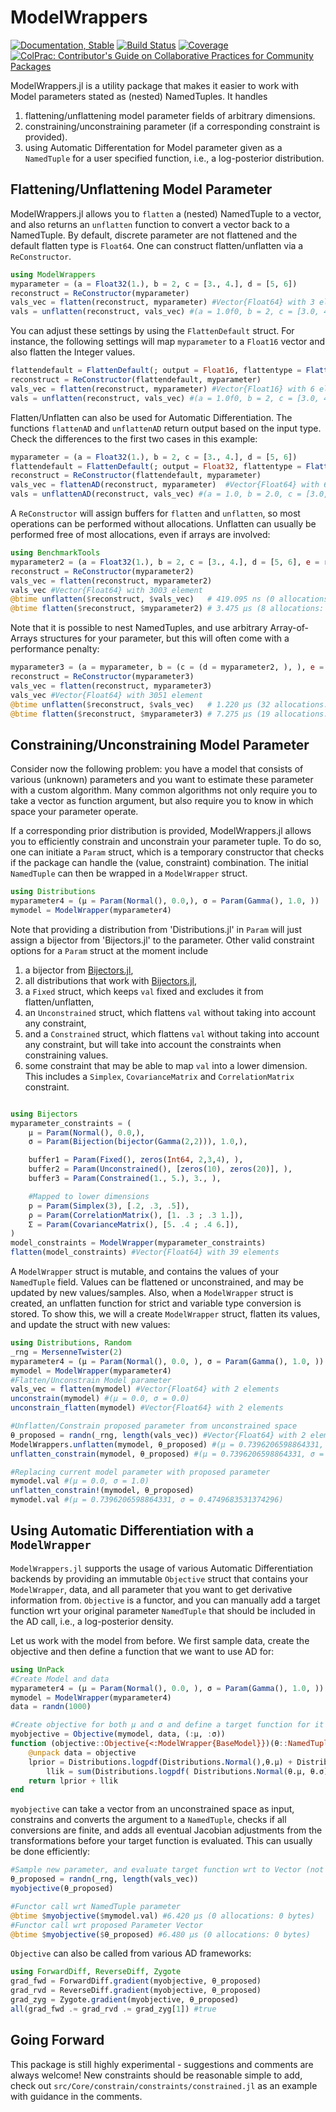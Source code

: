 # ModelWrappers

[![Documentation, Stable](https://img.shields.io/badge/docs-stable-blue.svg)](https://paschermayr.github.io/ModelWrappers.jl/)
[![Build Status](https://github.com/paschermayr/ModelWrappers.jl/actions/workflows/CI.yml/badge.svg?branch=main)](https://github.com/paschermayr/ModelWrappers.jl/actions/workflows/CI.yml?query=branch%3Amain)
[![Coverage](https://codecov.io/gh/paschermayr/ModelWrappers.jl/branch/main/graph/badge.svg)](https://codecov.io/gh/paschermayr/ModelWrappers.jl)
[![ColPrac: Contributor's Guide on Collaborative Practices for Community Packages](https://img.shields.io/badge/ColPrac-Contributor's%20Guide-blueviolet)](https://github.com/SciML/ColPrac)

ModelWrappers.jl is a utility package that makes it easier to work with Model parameters stated as (nested) NamedTuples. It handles
1. flattening/unflattening model parameter fields of arbitrary dimensions.
2. constraining/unconstraining parameter (if a corresponding constraint is provided).
3. using Automatic Differentation for Model parameter given as a `NamedTuple` for a user specified function, i.e., a log-posterior distribution.

<!---

[BaytesMCMC.jl](xxx)
[BaytesFilters.jl](xxx)
[BaytesPMCMC.jl](xxx)
[BaytesSMC.jl](xxx)
[Baytes.jl](xxx)
-->

## Flattening/Unflattening Model Parameter

ModelWrappers.jl allows you to `flatten` a (nested) NamedTuple to a vector, and also returns an `unflatten` function to convert a vector back to a NamedTuple. By default, discrete parameter are not flattened and the default flatten type is `Float64`. One can construct flatten/unflatten via a `ReConstructor`.
```julia
using ModelWrappers
myparameter = (a = Float32(1.), b = 2, c = [3., 4.], d = [5, 6])
reconstruct = ReConstructor(myparameter)
vals_vec = flatten(reconstruct, myparameter) #Vector{Float64} with 3 elements (1., 3., 4.)
vals = unflatten(reconstruct, vals_vec) #(a = 1.0f0, b = 2, c = [3.0, 4.0], d = [5, 6])
```

You can adjust these settings by using the `FlattenDefault` struct. For instance, the following settings will map `myparameter` to a `Float16` vector and also flatten the Integer values.
```julia
flattendefault = FlattenDefault(; output = Float16, flattentype = FlattenAll())
reconstruct = ReConstructor(flattendefault, myparameter)
vals_vec = flatten(reconstruct, myparameter) #Vector{Float16} with 6 elements (1., 2., 3., 4., 5., 6.)
vals = unflatten(reconstruct, vals_vec) #(a = 1.0f0, b = 2, c = [3.0, 4.0], d = [5, 6])
```

Flatten/Unflatten can also be used for Automatic Differentiation. The functions `flattenAD` and `unflattenAD` return output based on the input type. Check the differences to the first two cases in this example:
```julia
myparameter = (a = Float32(1.), b = 2, c = [3., 4.], d = [5, 6])
flattendefault = FlattenDefault(; output = Float32, flattentype = FlattenAll())
reconstruct = ReConstructor(flattendefault, myparameter)
vals_vec = flattenAD(reconstruct, myparameter)  #Vector{Float64} with 6 elements (1.00 2.00 3.00 4.00 5.00 6.00)
vals = unflattenAD(reconstruct, vals_vec) #(a = 1.0, b = 2.0, c = [3.0, 4.0], d = [5.0, 6.0])
```

A `ReConstructor` will assign buffers for `flatten` and `unflatten`, so most operations can be performed without allocations. Unflatten can usually be performed free of most allocations, even if arrays are involved:
```julia
using BenchmarkTools
myparameter2 = (a = Float32(1.), b = 2, c = [3., 4.], d = [5, 6], e = randn(1000), f = rand(1:2, 1000), g = randn(1000, 2))
reconstruct = ReConstructor(myparameter2)
vals_vec = flatten(reconstruct, myparameter2)
vals_vec #Vector{Float64} with 3003 element
@btime unflatten($reconstruct, $vals_vec)   # 419.095 ns (0 allocations: 0 bytes)
@btime flatten($reconstruct, $myparameter2) # 3.475 μs (8 allocations: 39.83 KiB)
```

Note that it is possible to nest NamedTuples, and use arbitrary Array-of-Arrays structures for your parameter, but this will often come with a performance penalty:
```julia
myparameter3 = (a = myparameter, b = (c = (d = myparameter2, ), ), e = [rand(10), rand(15), rand(20)])
reconstruct = ReConstructor(myparameter3)
vals_vec = flatten(reconstruct, myparameter3)
vals_vec #Vector{Float64} with 3051 element
@btime unflatten($reconstruct, $vals_vec)   # 1.220 μs (32 allocations: 3.19 KiB)
@btime flatten($reconstruct, $myparameter3) # 7.275 μs (19 allocations: 88.17 KiB)
```

## Constraining/Unconstraining Model Parameter

Consider now the following problem: you have a model that consists of various (unknown) parameters and you want to estimate these parameter with a custom algorithm. Many common algorithms not only require you to take a vector as function argument, but also require you to know in which space your parameter operate.

If a corresponding prior distribution is provided, ModelWrappers.jl allows you to efficiently constrain and unconstrain your parameter tuple. To do so, one can initiate a `Param` struct, which is a temporary constructor that checks if the package can handle the (value, constraint) combination. The initial `NamedTuple` can then be wrapped in a `ModelWrapper` struct.
```julia
using Distributions
myparameter4 = (μ = Param(Normal(), 0.0,), σ = Param(Gamma(), 1.0, ))
mymodel = ModelWrapper(myparameter4)
```

Note that providing a distribution from 'Distributions.jl' in `Param` will just assign a bijector from 'Bijectors.jl' to the parameter. Other valid constraint options for a `Param` struct at the moment include
1. a bijector from [Bijectors.jl](https://github.com/TuringLang/Bijectors.jl),
2. all distributions that work with [Bijectors.jl](https://github.com/TuringLang/Bijectors.jl),
3. a `Fixed` struct, which keeps `val` fixed and excludes it from flatten/unflatten,
4. an `Unconstrained` struct, which flattens `val` without taking into account any constraint,
5. and a `Constrained` struct, which flattens `val` without taking into account any constraint, but will take into account the constraints when constraining values.
6. some constraint that may be able to map `val` into a lower dimension. This includes a `Simplex`, `CovarianceMatrix` and `CorrelationMatrix` constraint.
```julia

using Bijectors
myparameter_constraints = (
    μ = Param(Normal(), 0.0,),
    σ = Param(Bijection(bijector(Gamma(2,2))), 1.0,),

    buffer1 = Param(Fixed(), zeros(Int64, 2,3,4), ),
    buffer2 = Param(Unconstrained(), [zeros(10), zeros(20)], ),
    buffer3 = Param(Constrained(1., 5.), 3., ),

    #Mapped to lower dimensions
    p = Param(Simplex(3), [.2, .3, .5]),
    ρ = Param(CorrelationMatrix(), [1. .3 ; .3 1.]),
    Σ = Param(CovarianceMatrix(), [5. .4 ; .4 6.]),
)
model_constraints = ModelWrapper(myparameter_constraints)
flatten(model_constraints) #Vector{Float64} with 39 elements
```

A `ModelWrapper` struct is mutable, and contains the values of your `NamedTuple` field. Values can be flattened or unconstrained, and may be updated by new values/samples. Also, when a `ModelWrapper` struct is created, an unflatten function for strict and variable type conversion is stored. To show this, we will a create `ModelWrapper` struct, flatten its values, and update the struct with new values:

```julia
using Distributions, Random
_rng = MersenneTwister(2)
myparameter4 = (μ = Param(Normal(), 0.0, ), σ = Param(Gamma(), 1.0, ))
mymodel = ModelWrapper(myparameter4)
#Flatten/Unconstrain Model parameter
vals_vec = flatten(mymodel) #Vector{Float64} with 2 elements
unconstrain(mymodel) #(μ = 0.0, σ = 0.0)
unconstrain_flatten(mymodel) #Vector{Float64} with 2 elements

#Unflatten/Constrain proposed parameter from unconstrained space
θ_proposed = randn(_rng, length(vals_vec)) #Vector{Float64} with 2 elements
ModelWrappers.unflatten(mymodel, θ_proposed) #(μ = 0.7396206598864331, σ = -0.7445071021408705)
unflatten_constrain(mymodel, θ_proposed) #(μ = 0.7396206598864331, σ = 0.4749683531374296)

#Replacing current model parameter with proposed parameter
mymodel.val #(μ = 0.0, σ = 1.0)
unflatten_constrain!(mymodel, θ_proposed)
mymodel.val #(μ = 0.7396206598864331, σ = 0.4749683531374296)
```

## Using Automatic Differentiation with a `ModelWrapper`

`ModelWrappers.jl` supports the usage of various Automatic Differentiation backends by providing an immutable `Objective` struct that contains your `ModelWrapper`, data, and all parameter that you want to get derivative information from. `Objective` is a functor, and you can manually add a target function wrt your original parameter `NamedTuple` that should be included in the AD call, i.e., a log-posterior density.

Let us work with the model from before. We first sample data, create the objective and then define a function that we want to use AD for:
```julia
using UnPack
#Create Model and data
myparameter4 = (μ = Param(Normal(), 0.0, ), σ = Param(Gamma(), 1.0, ))
mymodel = ModelWrapper(myparameter4)
data = randn(1000)

#Create objective for both μ and σ and define a target function for it
myobjective = Objective(mymodel, data, (:μ, :σ))
function (objective::Objective{<:ModelWrapper{BaseModel}})(θ::NamedTuple)
	@unpack data = objective
	lprior = Distributions.logpdf(Distributions.Normal(),θ.μ) + Distributions.logpdf(Distributions.Exponential(), θ.σ)
    	llik = sum(Distributions.logpdf( Distributions.Normal(θ.μ, θ.σ), data[iter] ) for iter in eachindex(data))
	return lprior + llik
end
```

`myobjective` can take a vector from an unconstrained space as input, constrains and converts the argument to a `NamedTuple`, checks if all conversions are finite, and adds all eventual Jacobian adjustments from the transformations before your target function is evaluated. This can usually be done efficiently:
```julia
#Sample new parameter, and evaluate target function wrt to Vector (not NamedTuple)
θ_proposed = randn(_rng, length(vals_vec))
myobjective(θ_proposed)

#Functor call wrt NamedTuple parameter
@btime $myobjective($mymodel.val) #6.420 μs (0 allocations: 0 bytes)
#Functor call wrt proposed Parameter Vector
@btime $myobjective($θ_proposed) #6.480 μs (0 allocations: 0 bytes)
```

`Objective` can also be called from various AD frameworks:
```julia
using ForwardDiff, ReverseDiff, Zygote
grad_fwd = ForwardDiff.gradient(myobjective, θ_proposed)
grad_rvd = ReverseDiff.gradient(myobjective, θ_proposed)
grad_zyg = Zygote.gradient(myobjective, θ_proposed)
all(grad_fwd .≈ grad_rvd .≈ grad_zyg[1]) #true
```
<!---

## Using Soss.jl with ModelWrappers.jl (Experimental)

Instead of manually definining parameter distributions and a target function, ModelWrappers.jl can be used with Soss.jl to obtain all information from a Soss `@model`:

```julia
using Soss
m = @model n begin
    μ ~ Distributions.Normal()
    σ ~ Distributions.Gamma()
    data ~ Distributions.Normal(μ, σ) |> iid(n)
    return (; data)
end
posterior =  m((μ = 0.0, σ = 1.0, n = length(data))) | (data = data,)
model_soss = ModelWrapper(posterior)
objective_soss = Objective(model_soss)

grad_fwd_soss = ForwardDiff.gradient(objective_soss, θ_proposed)
grad_rvd_soss = ReverseDiff.gradient(objective_soss, θ_proposed)
grad_zyg_soss = Zygote.gradient(objective_soss, θ_proposed)
all(grad_fwd_soss .≈ grad_rvd_soss .≈ grad_zyg_soss[1]) #true

objective_soss(mymodel.val) ≈ myobjective(mymodel.val) #true
all(grad_fwd .≈ grad_rvd .≈ grad_zyg[1] .≈ grad_fwd_soss .≈ grad_rvd_soss .≈ grad_zyg_soss[1]) #true
```
-->
## Going Forward

This package is still highly experimental - suggestions and comments are always welcome! New constraints should be reasonable simple to add, check out `src/Core/constrain/constraints/constrained.jl` as an example with guidance in the comments.

<!---
# Citing Baytes.jl

If you use Baytes.jl for your own research, please consider citing the following publication: ...
-->
